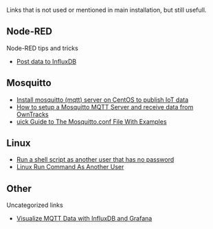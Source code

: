 Links that is not used or mentioned in main installation, but still usefull.

## Node-RED
Node-RED tips and tricks
* [Post data to InfluxDB](https://flows.nodered.org/flow/1d06cc6dbb57544f2d8b)

## Mosquitto
* [Install mosquitto (mqtt) server on CentOS to publish IoT data](https://www.disk91.com/2016/technology/internet-of-things-technology/install-mosquitto-mqtt-server-on-centos-to-publish-iot-data/)
* [How to setup a Mosquitto MQTT Server and receive data from OwnTracks](https://www.digitalocean.com/community/questions/how-to-setup-a-mosquitto-mqtt-server-and-receive-data-from-owntracks)
* [uick Guide to The Mosquitto.conf File With Examples](http://www.steves-internet-guide.com/mossquitto-conf-file/)

## Linux
* [Run a shell script as another user that has no password](https://askubuntu.com/a/294748)
* [Linux Run Command As Another User](https://www.cyberciti.biz/open-source/command-line-hacks/linux-run-command-as-different-user/)

## Other
Uncategorized links
* [Visualize MQTT Data with InfluxDB and Grafana](https://diyi0t.com/visualize-mqtt-data-with-influxdb-and-grafana/)
